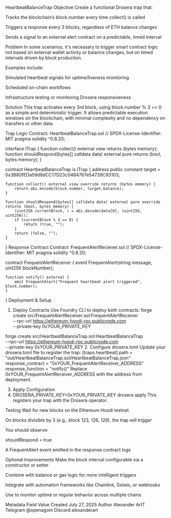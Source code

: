 HeartbeatBalanceTrap
Objective
Create a functional Drosera trap that:

Tracks the blockchain’s block.number every time collect() is called

Triggers a response every 3 blocks, regardless of ETH balance changes

Sends a signal to an external alert contract on a predictable, timed interval

Problem
In some scenarios, it's necessary to trigger smart contract logic not based on external wallet activity or balance changes, but on timed intervals driven by block production.

Examples include:

Simulated heartbeat signals for uptime/liveness monitoring

Scheduled on-chain workflows

Infrastructure testing or monitoring Drosera responsiveness

Solution
This trap activates every 3rd block, using block.number % 3 == 0 as a simple and deterministic trigger.
It allows predictable execution windows on the blockchain, with minimal complexity and no dependency on transfers or other data.

Trap Logic
Contract: HeartbeatBalanceTrap.sol
// SPDX-License-Identifier: MIT
pragma solidity ^0.8.20;

interface ITrap {
    function collect() external view returns (bytes memory);
    function shouldRespond(bytes[] calldata data) external pure returns (bool, bytes memory);
}

contract HeartbeatBalanceTrap is ITrap {
    address public constant target = 0x3B80fEDa59d8dCC17D23c0484767e54739C93103;

    function collect() external view override returns (bytes memory) {
        return abi.encode(block.number, target.balance);
    }

    function shouldRespond(bytes[] calldata data) external pure override returns (bool, bytes memory) {
        (uint256 currentBlock, ) = abi.decode(data[0], (uint256, uint256));
        if (currentBlock % 3 == 0) {
            return (true, "");
        }
        return (false, "");
    }
}
Response Contract
Contract: FrequentAlertReceiver.sol
// SPDX-License-Identifier: MIT
pragma solidity ^0.8.20;

contract FrequentAlertReceiver {
    event FrequentAlert(string message, uint256 blockNumber);

    function notify() external {
        emit FrequentAlert("Frequent heartbeat alert triggered", block.number);
    }
}
Deployment & Setup
1. Deploy Contracts
Use Foundry CLI to deploy both contracts:
forge create src/FrequentAlertReceiver.sol:FrequentAlertReceiver \
  --rpc-url https://ethereum-hoodi-rpc.publicnode.com \
  --private-key 0xYOUR_PRIVATE_KEY

forge create src/HeartbeatBalanceTrap.sol:HeartbeatBalanceTrap \
  --rpc-url https://ethereum-hoodi-rpc.publicnode.com \
  --private-key 0xYOUR_PRIVATE_KEY
2. Configure drosera.toml
Update your drosera.toml file to register the trap:
[traps.heartbeat]
path = "out/HeartbeatBalanceTrap.sol/HeartbeatBalanceTrap.json"
response_contract = "0xYOUR_FrequentAlertReceiver_ADDRESS"
response_function = "notify()"
Replace 0xYOUR_FrequentAlertReceiver_ADDRESS with the address from deployment.

3. Apply Configuration
4. DROSERA_PRIVATE_KEY=0xYOUR_PRIVATE_KEY drosera apply
This registers your trap with the Drosera operator.

Testing
Wait for new blocks on the Ethereum Hoodi testnet

On blocks divisible by 3 (e.g., block 123, 126, 129), the trap will trigger

You should observe:

shouldRespond = true

A FrequentAlert event emitted in the response contract logs

Optional Improvements
Make the block interval configurable via a constructor or setter

Combine with balance or gas logic for more intelligent triggers

Integrate with automation frameworks like Chainlink, Gelato, or webhooks

Use to monitor uptime or regular behavior across multiple chains

Metadata
Field	Value
Created	July 27, 2025
Author	Alexander ArtT
Telegram	@openagom
Discord	alexanderart

